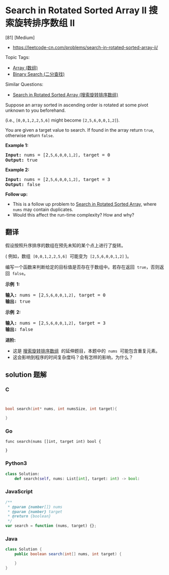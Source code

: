 # Search in Rotated Sorted Array II 搜索旋转排序数组 II

[81] [Medium]

- https://leetcode-cn.com/problems/search-in-rotated-sorted-array-ii/

Topic Tags:

- [Array (数组)](https://leetcode-cn.com/tag/array/)
- [Binary Search (二分查找)](https://leetcode-cn.com/tag/binary-search/)

Similar Questions:

- [Search in Rotated Sorted Array (搜索旋转排序数组)](https://leetcode-cn.com/problems/search-in-rotated-sorted-array/)

Suppose an array sorted in ascending order is rotated at some pivot unknown to you beforehand.

(i.e., `[0,0,1,2,2,5,6]` might become `[2,5,6,0,0,1,2]`).

You are given a target value to search. If found in the array return `true`, otherwise return `false`.

**Example 1:**

<pre><strong>Input:</strong> nums = [2<code>,5,6,0,0,1,2]</code>, target = 0
<strong>Output:</strong> true
</pre>

**Example 2:**

<pre><strong>Input:</strong> nums = [2<code>,5,6,0,0,1,2]</code>, target = 3
<strong>Output:</strong> false</pre>

**Follow up:**

- This is a follow up problem to [Search in Rotated Sorted Array](/problems/search-in-rotated-sorted-array/description/), where `nums` may contain duplicates.
- Would this affect the run-time complexity? How and why?

## 翻译

假设按照升序排序的数组在预先未知的某个点上进行了旋转。

( 例如，数组  `[0,0,1,2,2,5,6]`  可能变为  `[2,5,6,0,0,1,2]` )。

编写一个函数来判断给定的目标值是否存在于数组中。若存在返回  `true`，否则返回  `false`。

**示例  1:**

<pre><strong>输入:</strong> nums = [2<code>,5,6,0,0,1,2]</code>, target = 0
<strong>输出:</strong> true
</pre>

**示例  2:**

<pre><strong>输入:</strong> nums = [2<code>,5,6,0,0,1,2]</code>, target = 3
<strong>输出:</strong> false</pre>

**进阶:**

- 这是 [搜索旋转排序数组](https://leetcode-cn.com/problems/search-in-rotated-sorted-array/description/)  的延伸题目，本题中的  `nums`  可能包含重复元素。
- 这会影响到程序的时间复杂度吗？会有怎样的影响，为什么？

## solution 题解

### C

```c


bool search(int* nums, int numsSize, int target){

}


```

### Go

```golang
func search(nums []int, target int) bool {

}
```

### Python3

```python
class Solution:
    def search(self, nums: List[int], target: int) -> bool:
```

### JavaScript

```javascript
/**
 * @param {number[]} nums
 * @param {number} target
 * @return {boolean}
 */
var search = function (nums, target) {};
```

### Java

```java
class Solution {
    public boolean search(int[] nums, int target) {

    }
}
```
